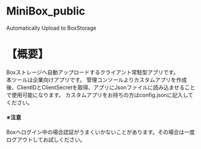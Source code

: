 # MiniBox_public
Automatically Upload to BoxStorage


# 【概要】
Boxストレージへ自動アップロードするクライアント常駐型アプリです。<br>
本ツールは企業向けアプリです。
管理コンソールよりカスタムアプリを作成後、ClientIDとClientSecretを取得、アプリにJsonファイルに読み込ませることで使用可能になります。
カスタムアプリをお持ちの方はconfig.jsonに記入してください。

#### ※注意
Boxへログイン中の場合認証がうまくいかないことがあります。その場合は一度ログアウトしてお試しください。


